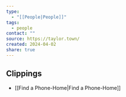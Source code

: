 ```yaml
---
type:
  - "[[People|People]]"
tags:
  - people
contact: ""
source: https://taylor.town/
created: 2024-04-02
share: true
---
```


## Clippings
- [[Find a Phone-Home|Find a Phone-Home]]

